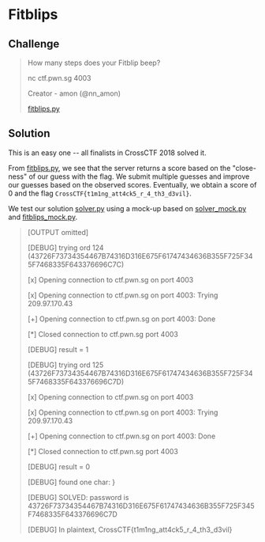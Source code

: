# Fitblips

## Challenge

> How many steps does your Fitblip beep?
> 
> nc ctf.pwn.sg 4003
> 
> Creator - amon (@nn_amon)
>
> [fitblips.py](fitblips.py)

## Solution

This is an easy one -- all finalists in CrossCTF 2018 solved it.

From [fitblips.py](fitblips.py), we see that the server returns a score based on the "close-ness" of our guess with the flag. We submit multiple guesses and improve our guesses based on the observed scores. Eventually, we obtain a score of 0 and the flag `CrossCTF{t1m1ng_att4ck5_r_4_th3_d3vil}`.

We test our solution [solver.py](solver_mock.py) using a mock-up based on [solver_mock.py](solver_mock.py) and [fitblips_mock.py](fitblips_mock.py).

> [OUTPUT omitted]
>
> [DEBUG] trying ord 124 (43726F73734354467B74316D316E675F61747434636B355F725F345F7468335F643376696C7C)
>
> [x] Opening connection to ctf.pwn.sg on port 4003
>
> [x] Opening connection to ctf.pwn.sg on port 4003: Trying 209.97.170.43
>
> [+] Opening connection to ctf.pwn.sg on port 4003: Done
>
> [*] Closed connection to ctf.pwn.sg port 4003
>
> [DEBUG] result = 1
>
> [DEBUG] trying ord 125 (43726F73734354467B74316D316E675F61747434636B355F725F345F7468335F643376696C7D)
>
> [x] Opening connection to ctf.pwn.sg on port 4003
>
> [x] Opening connection to ctf.pwn.sg on port 4003: Trying 209.97.170.43
>
> [+] Opening connection to ctf.pwn.sg on port 4003: Done
>
> [*] Closed connection to ctf.pwn.sg port 4003
>
> [DEBUG] result = 0
>
> [DEBUG] found one char: }
>
> [DEBUG] SOLVED: password is 43726F73734354467B74316D316E675F61747434636B355F725F345F7468335F643376696C7D
>
> [DEBUG] In plaintext, CrossCTF{t1m1ng_att4ck5_r_4_th3_d3vil}
